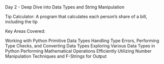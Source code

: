 Day 2 - Deep Dive into Data Types and String Manipulation

Tip Calculator: A program that calculates each person’s share of a bill, including the tip

Key Areas Covered:

Working with Python Primitive Data Types
Handling Type Errors, Performing Type Checks, and Converting Data Types
Exploring Various Data Types in Python
Performing Mathematical Operations Efficiently
Utilizing Number Manipulation Techniques and F-Strings for Output